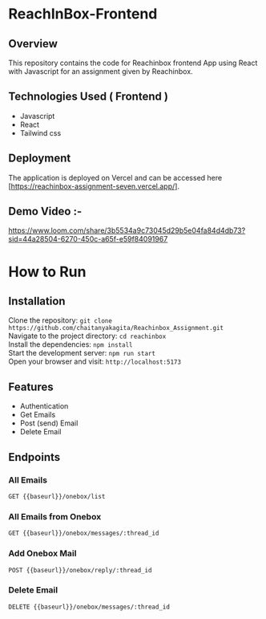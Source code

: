 # ReachInBox-Frontend

## Overview
This repository contains the code for Reachinbox frontend App using React with Javascript for an assignment given by Reachinbox.

## Technologies Used ( Frontend )
  - Javascript
  - React
  - Tailwind css

## Deployment

The application is deployed on Vercel and can be accessed here [https://reachinbox-assignment-seven.vercel.app/].


## Demo Video :- 
https://www.loom.com/share/3b5534a9c73045d29b5e04fa84d4db73?sid=44a28504-6270-450c-a65f-e59f84091967


 # How to Run <br/>
 
   <h2>Installation</h2>
   
   Clone the repository:   ``` git clone https://github.com/chaitanyakagita/Reachinbox_Assignment.git  ``` <br/>
   Navigate to the project directory:   ``` cd reachinbox ``` <br/>
   Install the dependencies:   ``` npm install ``` <br/>
   Start the development server:   ``` npm run start ``` <br/>
   Open your browser and visit:   ``` http://localhost:5173 ``` <br/>
   

   ## Features 
   
  - Authentication
  - Get Emails
  - Post (send) Email
  - Delete Email


   <h2>Endpoints</h2>
   <h3>All Emails</h3>
   <pre><code>GET {{baseurl}}/onebox/list </code></pre>

   <h3>All Emails from Onebox</h3>
   <pre><code>GET {{baseurl}}/onebox/messages/:thread_id </code></pre>

   <h3>Add Onebox Mail</h3>
   <pre><code>POST {{baseurl}}/onebox/reply/:thread_id </code></pre>

   <h3>Delete Email</h3>
   <pre><code>DELETE {{baseurl}}/onebox/messages/:thread_id </code></pre>

 
  
